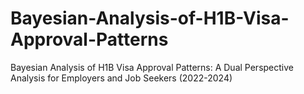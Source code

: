 # Bayesian-Analysis-of-H1B-Visa-Approval-Patterns
Bayesian Analysis of H1B Visa Approval Patterns: A Dual Perspective Analysis for Employers and Job Seekers (2022-2024)
